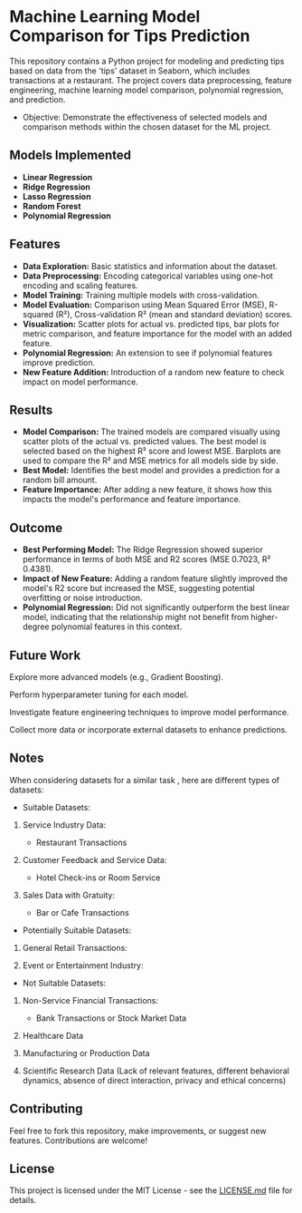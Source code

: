 
  # Machine Learning Model Comparison for Tips Prediction

This repository contains a Python project for modeling and predicting tips based on data from the 'tips' dataset in Seaborn, which includes transactions at a restaurant. 
The project covers data preprocessing, feature engineering, machine learning model comparison, polynomial regression, and prediction.

- Objective: Demonstrate the effectiveness of selected models and comparison methods within the chosen dataset for the ML project.


## Models Implemented

- **Linear Regression**
- **Ridge Regression**
- **Lasso Regression**
- **Random Forest**
- **Polynomial Regression**

## Features

- **Data Exploration:** Basic statistics and information about the dataset.
- **Data Preprocessing:** Encoding categorical variables using one-hot encoding and scaling features.
- **Model Training:** Training multiple models with cross-validation.
- **Model Evaluation:** Comparison using  Mean Squared Error (MSE), R-squared (R²), Cross-validation R² (mean and standard deviation) scores.
- **Visualization:** Scatter plots for actual vs. predicted tips, bar plots for metric comparison, and feature importance for the model with an added feature.
- **Polynomial Regression:** An extension to see if polynomial features improve prediction.
- **New Feature Addition:** Introduction of a random new feature to check impact on model performance.

## Results

- **Model Comparison:** The trained models are compared visually using scatter plots of the actual vs. predicted  values. The best model is selected based on the highest R² score and lowest MSE.
Barplots are used to compare the R² and MSE metrics for all models side by side.
- **Best Model:** Identifies the best model and provides a prediction for a random bill amount.
- **Feature Importance:** After adding a new feature, it shows how this impacts the model's performance and feature importance.

## Outcome

- **Best Performing Model:** The Ridge Regression showed superior performance in terms of both MSE and R2 scores (MSE 0.7023, R² 0.4381).
- **Impact of New Feature:** Adding a random feature slightly improved the model's R2 score but increased the MSE, suggesting potential overfitting or noise introduction.
- **Polynomial Regression:** Did not significantly outperform the best linear model, indicating that the relationship might not benefit from higher-degree polynomial features in this context.

## Future Work

  Explore more advanced models (e.g., Gradient Boosting).
    
  Perform hyperparameter tuning for each model.
    
  Investigate feature engineering techniques to improve model performance.
    
  Collect more data or incorporate external datasets to enhance predictions.

## Notes
 When considering datasets for a  similar task , here are different types of datasets:

- Suitable Datasets:

1. Service Industry Data:
   - Restaurant Transactions 

2. Customer Feedback and Service Data:
   - Hotel Check-ins or Room Service 

3. Sales Data with Gratuity:
   - Bar or Cafe Transactions 

- Potentially Suitable Datasets:

1. General Retail Transactions:
 
2. Event or Entertainment Industry:

- Not Suitable Datasets:

1. Non-Service Financial Transactions:
   - Bank Transactions or Stock Market Data

2. Healthcare Data
 
3. Manufacturing or Production Data

4. Scientific Research Data
(Lack of relevant features, different behavioral dynamics, absence of direct interaction, privacy and ethical concerns)



## Contributing

Feel free to fork this repository, make improvements, or suggest new features. Contributions are welcome!

## License

This project is licensed under the MIT License - see the [LICENSE.md](LICENSE.md) file for details.
